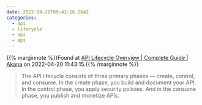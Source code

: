 ```yaml
---
date: 2022-04-20T09:43:16.564Z
categories:
  - api
  - lifecycle
  - api
  - api
---
```

{{% marginnote %}}Found at [API Lifecycle Overview | Complete Guide | Akana](https://www.akana.com/resources/api-lifecycle) on 2022-04-20 11:43:15.{{% /marginnote %}}

> The API lifecycle consists of three primary phases — create, control, and consume. In the create phase, you build and document your API. In the control phase, you apply security policies. And in the consume phase, you publish and monetize APIs.

